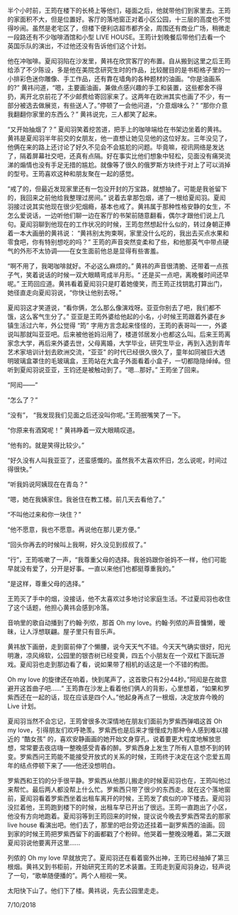 半个小时前，王筠在楼下的长椅上等他们，碰面之后，他就带他们到家里去。王筠的家面积不大，但是位置好。客厅的落地窗正对着小区公园，十三层的高度也不觉得吵闹。虽然是老宅区了，但楼下便利店超市都齐全，周围还有商业广场，稍微走一段路还有不少咖啡酒馆和小型 LIVE HOUSE。王筠计划晚餐后带他们去看一个英国乐队的演出，不过他还没有告诉他们这个计划。

他在冲咖啡。夏闳羽陷在沙发里，黄祎在欣赏客厅的布置。自从搬到这里之后王筠给添了不少陈设，多是他在美院念研究生时的作品，比较醒目的是书柜格子里的一小排彩色迷你雕像、手工作品，还有靠在墙角的各种题材的油画。“你是油画系的?” 黄祎问道，“嗯，主要画油画，兼做点感兴趣的手工和装置，这些都舍不得扔，离开北京前花了不少邮费给寄回家来了。这两年在欧洲其实也画了不少，有一部分被选去做展览，有些送人了。”停顿了一会他问道，“介意烟味么？” “那你介意我翻翻你家里的东西么？” 黄祎说完，三人都笑了起来。

“又开始抽烟了？” 夏闳羽笑着挖苦道，把手上的咖啡端给在书架边坐着的黄祎。黄祎是夏闳羽半年前交的女朋友，他一直想让她见见他的这位好友。三年没见了，他俩在来的路上还讨论了好久不见会不会尴尬的问题。毕竟嘛，视讯网络是发达了，隔着屏幕社交吧，还真有点隔。好在事实比他们想象中轻松，见面没有痛哭流涕的煽情也没有手足无措的尴尬。就像等了很久的俄罗斯方块终于对上了可以消掉的型号。王筠喜欢这种和朋友聚在一起的感觉。

 “戒了的，但最近发现家里还有一包没开封的万宝路，就想抽了。可能是我爸留下的，我回来之前他给我整理过房间。” 说着去拿那包烟，递了一根给夏闳羽。夏闳羽接过说其实他现在很少犯烟瘾，基本也戒了。黄祎属于那种性格安静的女生，不怎么爱说话，一边听他们聊一边在客厅的书架前随意翻看，偶尔才跟他们说上几句。夏闳羽聊到他现在的工作状况的时候，王筠忽然想起什么似的，转过身朝正捧着一本大画册的黄祎说： “黄祎别太拘束啊，家里没什么吃的，我出去买点水果和零食吧，你有特别想吃的吗？” 王筠的声音突然变柔和了些，和他那英气中带点硬气的外形不太协调——在女生面前他总是显得有些害羞。

“啊不用了，我喝咖啡就好。不必这么麻烦的。” 黄祎的声音很清脆、还带着一点孩子气，笑着说话的时候一双大眼睛弯成半月形。“ 还是买一点吧，离晚餐时间还早呢。” 王筠回应道。黄祎看着夏闳羽只是盯着她傻笑，而王筠正找钥匙打算出门，她径直走向夏闳羽说，“你快让他别去呀。”

夏闳羽这才笑道说，“看你俩，怎么那么像演戏呀。亚亚你别去了吧，我们都不饿，这么客气生分了。” 亚亚是王筠外婆给他起的小名，小时候王筠跟着外婆在乡镇生活过六年，外公觉得 “筠” 字用方言念起来怪怪的，王筠的表哥叫一一，外婆说叫那就叫亚亚吧。后来被他爸妈沿用了，楼道邻居发小也都这么叫。后来王筠离家念大学，再后来外婆去世，父母离婚，大学毕业，研究生毕业，再到入选到青年艺术家培训计划去欧洲交流，“亚亚” 的时代已经很久很久了，童年如同被巨大透明玻璃盒罩住的毛玻璃盒，王筠站在大盒子外面看着小盒子，一切都隐隐绰绰。但听到夏闳羽说亚亚，王钧还是被触动到了。“嗯…那好。” 王筠坐了回来。

“阿闳——”

“怎么了？”

“没有”， “我发现我们见面之后还没叫你呢。”王筠抿嘴笑了一下。

“你原来有酒窝呢！” 黄祎睁着一双大眼睛叹道。

“他有的。就是笑得比较少。”

“好久没有人叫我亚亚了，还蛮感慨的。虽然我不太喜欢怀旧，怎么说呢，时间过得很快。”

“听我妈说阿姨现在在青岛？”

 “嗯，她在我姨家住。我爸住在教工楼。前几天去看他了。”

“不叫他过来和你一块住？”

“他不愿意，我也不愿意。再说他在那儿更方便。”

“回头你再去的时候叫上我啊，好久没见到叔叔了。”

“行”，王筠咳嗽了一声，“我尊重父母的选择。我爸妈跟你爸妈不一样，他们可能早就没有爱了，分开是好事。一直以来他们也都挺尊重我的。”

“是这样，尊重父母的选择。”

王筠灭了手中的烟，没接话，他不太喜欢过多地讨论家庭生活。不过夏闳羽也收住了这个话题，他担心黄祎会感到冷落。

 音响里的歌自动播到了约翰·列侬，那首 Oh my love。约翰·列侬的声音慵懒，暧昧，让人浮想联翩。屋子里只有音乐声。

 黄祎放下画册，走到窗前伸了个懒腰，说今天天气不错。今天天气确实很好，阳光明澈，凉风绵软，公园里的银杏树已经变黄，四五个小朋友在一个双杠下面玩游戏。夏闳羽也走到那边看了看，说如果带了相机的话这是一个不错的构图。

Oh my love 的旋律还在响着，快到尾声了，这首歌只有2分44秒。”阿闳是在故意避开这首曲子吧……” 王筠靠在沙发上看着他们俩人的背影，心里想着，“如果和罗紫西还在一起的话，现在应该是四个人。”他起身再点了一根烟，决定放弃今晚的 Live 计划。

夏闳羽当然不会忘记，王筠曾很多次深情地在朋友们面前为罗紫西弹唱这首 Oh my love，引得朋友们欢呼艳羡。罗紫西也是后来才慢慢成为那种令人感到难以接近的 “酷女孩” 的，喜欢安静画画的她开始文身穿孔，说着要更大程度地解放思想，常常要去夜店嗨一整晚感受青春的醉。罗紫西身上发生了所有人意想不到的转变。罗紫西问王筠能不能接受开放式的关系的时候，王筠终于决定在这个恋爱五周年的结点停顿下来了——他还没想明白。

罗紫西和王钧的分手很平静。罗紫西从他那儿搬走的时候夏闳羽也在，王筠叫他过来帮忙。最后两人都没帮上什么忙。罗紫西只带了很少的东西走。就在这个落地窗前，夏闳羽看着罗紫西坐着出租车离开的时候，王筠发了疯似的冲下楼去。夏闳羽没拦着他，王筠跑到楼下的时候，出租车早已开出了很远。王筠一直跑出了小区，他没有方向地跑着。夏闳羽等到王筠回来的时候，提议说今晚去罗紫西常去的那家 live house 看演出吧。他们去了，那里的吧台旁边还挂着一副罗紫西的油画。回到家的时候王筠把罗紫西留下的画都戳了个粉碎。他哭着一整晚没睡着。第二天跟夏闳羽说他要离开这里......

列侬的 Oh my love 早就放完了。夏闳羽还在看着窗外出神，王筠已经抽掉了第三根烟。黄祎又到书柜前，开始研究王筠的艺术装置。王筠走到夏闳羽身边，轻声说了一句，“歌单随便播的”。两个人相视一笑。

太阳快下山了。他们下了楼。黄祎说，先去公园里走走。

7/10/2018